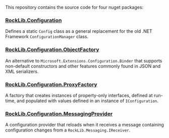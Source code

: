 This repository contains the source code for four nuget packages:

### [RockLib.Configuration](RockLib.Configuration/README.md)

  Defines a static `Config` class as a general replacement for the old .NET Framework `ConfigurationManager` class.

### [RockLib.Configuration.ObjectFactory](RockLib.Configuration.ObjectFactory/README.md)

An alternative to `Microsoft.Extensions.Configuration.Binder` that supports non-default constructors and other features commonly found in JSON and XML serializers.

### [RockLib.Configuration.ProxyFactory](RockLib.Configuration.ProxyFactory/README.md)

A factory that creates instances of property-only interfaces, defined at run-time, and populated with values defined in an instance of `IConfiguration`.

### [RockLib.Configuration.MessagingProvider](RockLib.Configuration.MessagingProvider/README.md)

A configuration provider that reloads when it receives a message containing configuration changes from a `RockLib.Messaging.IReceiver`.
